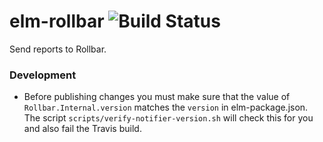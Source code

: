 # elm-rollbar ![Build Status](https://travis-ci.org/NoRedInk/elm-rollbar.svg?branch=master)

Send reports to Rollbar.

### Development

- Before publishing changes you must make sure that the value of `Rollbar.Internal.version` matches the `version` in elm-package.json. The script `scripts/verify-notifier-version.sh` will check this for you and also fail the Travis build.
